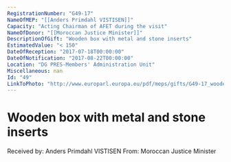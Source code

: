 ```yaml
---
RegistrationNumber: "G49-17"
NameOfMEP: "[[Anders Primdahl VISTISEN]]"
Capacity: "Acting Chairman of AFET during the visit"
NameOfDonor: "[[Moroccan Justice Minister]]"
DescriptionOfGift: "Wooden box with metal and stone inserts"
EstimatedValue: "< 150"
DateOfReception: "2017-07-18T00:00:00"
DateOfNotification: "2017-08-22T00:00:00"
Location: "DG PRES-Members' Administration Unit"
Miscellaneous: nan
Id: "49"
LinkToPhoto: "http://www.europarl.europa.eu/pdf/meps/gifts/G49-17_wooden%20box.JPG#"
---
```


# Wooden box with metal and stone inserts

Received by: Anders Primdahl VISTISEN
From: Moroccan Justice Minister
